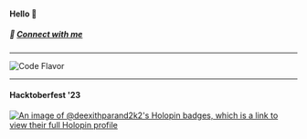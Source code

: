 #### Hello 👋
##### 💬 [Connect with me](https://deexithparand.dev/)

---

![Code Flavor](https://github-readme-stats.vercel.app/api/top-langs/?username=anuraghazra&layout=compact)

---

#### Hacktoberfest '23
[![An image of @deexithparand2k2's Holopin badges, which is a link to view their full Holopin profile](https://holopin.me/deexithparand2k2)](https://holopin.io/@deexithparand2k2)

<!--
**DeexithParand2k2/DeexithParand2k2** is a ✨ _special_ ✨ repository because its `README.md` (this file) appears on your GitHub profile.

Here are some ideas to get you started:

- 🔭 I’m currently working on ...
- 🌱 I’m currently learning ...
- 👯 I’m looking to collaborate on ...
- 🤔 I’m looking for help with ...
- 💬 Ask me about ...
- 📫 How to reach me: ...
- 😄 Pronouns: ...
- ⚡ Fun fact: ...
-->
